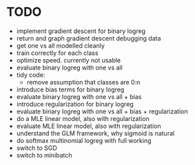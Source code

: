 # TODO

- implement gradient descent for binary logreg
- return and graph gradient descent debugging data
- get one vs all modelled cleanly
- train correctly for each class
- optimize speed. currently not usable
- evaluate binary logreg with one vs all
- tidy code:
  * remove assumption that classes are 0:n
- introduce bias terms for binary logreg
- evaluate binary logreg with one vs all + bias
- introduce regularization for binary logreg
- evaluate binary logreg with one vs all + bias + regularization
- do a MLE linear model, also with regularization
- evaluate MLE linear model, also with regularization
- understand the GLM framework, why sigmoid is natural
- do softmax multinomial logreg with full working
- switch to SGD
- switch to minibatch

